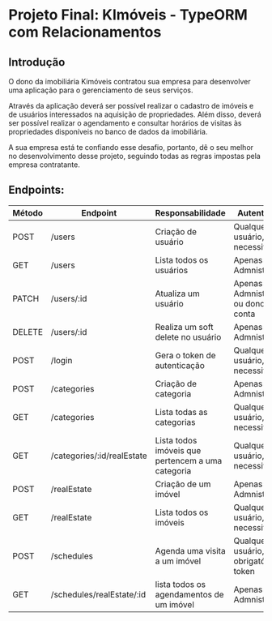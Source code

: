 # Projeto Final: KImóveis - TypeORM com Relacionamentos

## Introdução

O dono da imobiliária Kimóveis contratou sua empresa para desenvolver uma aplicação para o gerenciamento de seus serviços.

Através da aplicação deverá ser possível realizar o cadastro de imóveis e de usuários interessados na aquisição de propriedades. Além disso, deverá ser possível realizar o agendamento e consultar horários de visitas às propriedades disponíveis no banco de dados da imobiliária.

A sua empresa está te confiando esse desafio, portanto, dê o seu melhor no desenvolvimento desse projeto, seguindo todas as regras impostas pela empresa contratante.

## Endpoints:

| Método | Endpoint                   | Responsabilidade                                  | Autenticação                           |
| ------ | -------------------------- | ------------------------------------------------- | -------------------------------------- |
| POST   | /users                     | Criação de usuário                                | Qualquer usuário, não necessita token  |
| GET    | /users                     | Lista todos os usuários                           | Apenas Admnistradores                  |
| PATCH  | /users/:id                 | Atualiza um usuário                               | Apenas Admnistradores ou dono da conta |
| DELETE | /users/:id                 | Realiza um soft delete no usuário                 | Apenas Admnistradores                  |
| POST   | /login                     | Gera o token de autenticação                      | Qualquer usuário, não necessita token  |
| POST   | /categories                | Criação de categoria                              | Apenas Admnistradores                  |
| GET    | /categories                | Lista todas as categorias                         | Qualquer usuário, não necessita token  |
| GET    | /categories/:id/realEstate | Lista todos imóveis que pertencem a uma categoria | Qualquer usuário, não necessita token  |
| POST   | /realEstate                | Criação de um imóvel                              | Apenas Admnistradores                  |
| GET    | /realEstate                | Lista todos os imóveis                            | Qualquer usuário, não necessita token  |
| POST   | /schedules                 | Agenda uma visita a um imóvel                     | Qualquer usuário, obrigatório token    |
| GET    | /schedules/realEstate/:id  | lista todos os agendamentos de um imóvel          | Apenas Admnistradores                  |


